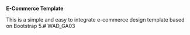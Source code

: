 **E-Commerce Template**

This is a simple and easy to integrate e-commerce design template based on Bootstrap 5.#   W A D _ G A 0 3  
 